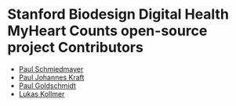 <!--

This source file is part of the Stanford Biodesign Digital Health MyHeart Counts open-source project

SPDX-FileCopyrightText: 2025 Stanford University and the project authors (see CONTRIBUTORS.md)

SPDX-License-Identifier: MIT

-->

# Stanford Biodesign Digital Health MyHeart Counts open-source project Contributors

- [Paul Schmiedmayer](https://github.com/PSchmiedmayer)
- [Paul Johannes Kraft](https://github.com/pauljohanneskraft)
- [Paul Goldschmidt](https://github.com/paulgoldschmidt)
- [Lukas Kollmer](https://github.com/lukaskollmer)
